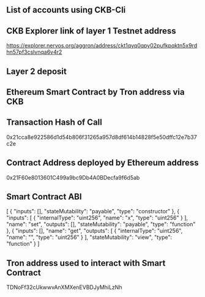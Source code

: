 ## List of accounts using CKB-Cli ##

## CKB Explorer link of layer 1 Testnet address ##

https://explorer.nervos.org/aggron/address/ckt1qyq0qpy02pufkpqktn5x9rdhn57pf3cslvnqa6v4r2

## Layer 2 deposit ##

## Ethereum Smart Contract by Tron address via CKB ##

## Transaction Hash of Call ##

0x21cca8e922586d1d54b806f31265a957d8df614b14828f5e50dffc12e7b37c2e

## Contract Address deployed by Ethereum address ##

0x21F60e8013601C499a9bc9Db4A0BDecfa9f6d5ab

## Smart Contract ABI ##

[
    {
      "inputs": [],
      "stateMutability": "payable",
      "type": "constructor"
    },
    {
      "inputs": [
        {
          "internalType": "uint256",
          "name": "x",
          "type": "uint256"
        }
      ],
      "name": "set",
      "outputs": [],
      "stateMutability": "payable",
      "type": "function"
    },
    {
      "inputs": [],
      "name": "get",
      "outputs": [
        {
          "internalType": "uint256",
          "name": "",
          "type": "uint256"
        }
      ],
      "stateMutability": "view",
      "type": "function"
    }
]

## Tron address used to interact with Smart Contract ##

TDNoFf32cUkwwvAnXMXenEVBDJyMhiLzNh
